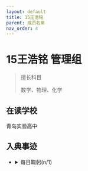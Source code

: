 ```yaml
---
layout: default
title: 15王浩铭
parent: 成员名单
nav_order: 4
---
```


# 15王浩铭 <a class="label label-green">管理组</a>

<blockquote class="note-title"><p>擅长科目</p><p>数学、物理、化学</p></blockquote>

## 在读学校
青岛实验高中

## 入典事迹
- <details><summary>每日鞠躬(n/1)</summary><img src="https://ghproxy.com/https://raw.githubusercontent.com/liubanlaobanzhang/study-together-assets/main/assets/5283c4f072382771a087c89c2990b35.png"></details>